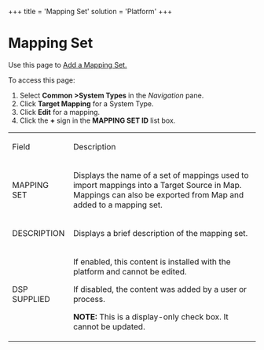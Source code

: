 +++
title = 'Mapping Set'
solution = 'Platform'
+++

# Mapping Set

<div class="use">

Use this page to [Add a Mapping
Set.](../../../Migration/Map/Use_Cases/Import_and_Export_Mappings#Add_a_Mapping_Set)

</div>

To access this page:

1.  Select <span style="font-weight: bold;">Common
    \></span><span style="font-weight: bold;">System Types</span> in the
    <span style="font-style: italic;">Navigation</span> pane.
2.  Click <span style="font-weight: bold;">Target Mapping</span> for a
    System Type.
3.  Click <span style="font-weight: bold;">Edit</span> for a mapping.
4.  Click the <span style="font-weight: bold;">+</span> sign in the
    <span style="font-weight: bold;">MAPPING SET ID</span> list box.

<table>
<tbody>
<tr class="odd">
<td><p>Field</p></td>
<td><p>Description</p></td>
</tr>
<tr class="even">
<td><p>MAPPING SET</p></td>
<td><p>Displays the name of a set of mappings used to import mappings into a Target Source in Map. Mappings can also be exported from Map and added to a mapping set.</p></td>
</tr>
<tr class="odd">
<td><p>DESCRIPTION</p></td>
<td><p>Displays a brief description of the mapping set.</p></td>
</tr>
<tr class="even">
<td><p>DSP SUPPLIED</p></td>
<td><p>If enabled, this content is installed with the platform and cannot be edited.</p>
<p>If disabled, the content was added by a user or process.</p>
<p><strong>NOTE:</strong> This is a display-only check box. It cannot be updated.</p></td>
</tr>
</tbody>
</table>
